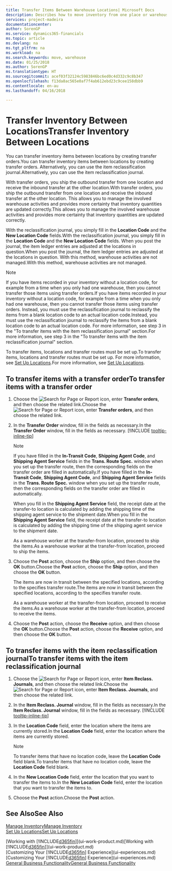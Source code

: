 ```yaml
---
title: Transfer Items Between Warehouse Locations| Microsoft Docs
description: Describes how to move inventory from one place or warehouse to another, either with the reclassification journal or with transfer orders.
services: project-madeira
documentationcenter: 
author: SorenGP
ms.service: dynamics365-financials
ms.topic: article
ms.devlang: na
ms.tgt_pltfrm: na
ms.workload: na
ms.search.keywords: move, warehouse
ms.date: 01/25/2018
ms.author: SorenGP
ms.translationtype: HT
ms.sourcegitcommit: acef03f32124c5983846bc6ed0c4d332c9c8b347
ms.openlocfilehash: f13da8ac565e0af7f4ab612ebd23c9cee158dbb9
ms.contentlocale: en-au
ms.lasthandoff: 04/16/2018

---
```

# <a name="transfer-inventory-between-locations"></a><span data-ttu-id="e5598-103">Transfer Inventory Between Locations</span><span class="sxs-lookup"><span data-stu-id="e5598-103">Transfer Inventory Between Locations</span></span>
<span data-ttu-id="e5598-104">You can transfer inventory items between locations by creating transfer orders.</span><span class="sxs-lookup"><span data-stu-id="e5598-104">You can transfer inventory items between locations by creating transfer orders.</span></span> <span data-ttu-id="e5598-105">Alternatively, you can use the item reclassification journal.</span><span class="sxs-lookup"><span data-stu-id="e5598-105">Alternatively, you can use the item reclassification journal.</span></span>

<span data-ttu-id="e5598-106">With transfer orders, you ship the outbound transfer from one location and receive the inbound transfer at the other location.</span><span class="sxs-lookup"><span data-stu-id="e5598-106">With transfer orders, you ship the outbound transfer from one location and receive the inbound transfer at the other location.</span></span> <span data-ttu-id="e5598-107">This allows you to manage the involved warehouse activities and provides more certainty that inventory quantities are updated correctly.</span><span class="sxs-lookup"><span data-stu-id="e5598-107">This allows you to manage the involved warehouse activities and provides more certainty that inventory quantities are updated correctly.</span></span>

<span data-ttu-id="e5598-108">With the reclassification journal, you simply fill in the **Location Code** and the **New Location Code** fields.</span><span class="sxs-lookup"><span data-stu-id="e5598-108">With the reclassification journal, you simply fill in the **Location Code** and the **New Location Code** fields.</span></span> <span data-ttu-id="e5598-109">When you post the journal, the item ledger entries are adjusted at the locations in question.</span><span class="sxs-lookup"><span data-stu-id="e5598-109">When you post the journal, the item ledger entries are adjusted at the locations in question.</span></span> <span data-ttu-id="e5598-110">With this method, warehouse activities are not managed.</span><span class="sxs-lookup"><span data-stu-id="e5598-110">With this method, warehouse activities are not managed.</span></span>

> [!NOTE]  
>   <span data-ttu-id="e5598-111">If you have items recorded in your inventory without a location code, for example from a time when you only had one warehouse, then you cannot transfer those items using transfer orders.</span><span class="sxs-lookup"><span data-stu-id="e5598-111">If you have items recorded in your inventory without a location code, for example from a time when you only had one warehouse, then you cannot transfer those items using transfer orders.</span></span> <span data-ttu-id="e5598-112">Instead, you must use the reclassification journal to reclassify the items from a blank location code to an actual location code.</span><span class="sxs-lookup"><span data-stu-id="e5598-112">Instead, you must use the reclassification journal to reclassify the items from a blank location code to an actual location code.</span></span>  <span data-ttu-id="e5598-113">For more information, see step 3 in the "To transfer items with the item reclassification journal" section.</span><span class="sxs-lookup"><span data-stu-id="e5598-113">For more information, see step 3 in the "To transfer items with the item reclassification journal" section.</span></span>

<span data-ttu-id="e5598-114">To transfer items, locations and transfer routes must be set up.</span><span class="sxs-lookup"><span data-stu-id="e5598-114">To transfer items, locations and transfer routes must be set up.</span></span> <span data-ttu-id="e5598-115">For more information, see [Set Up Locations](inventory-how-setup-locations.md).</span><span class="sxs-lookup"><span data-stu-id="e5598-115">For more information, see [Set Up Locations](inventory-how-setup-locations.md).</span></span>

## <a name="to-transfer-items-with-a-transfer-order"></a><span data-ttu-id="e5598-116">To transfer items with a transfer order</span><span class="sxs-lookup"><span data-stu-id="e5598-116">To transfer items with a transfer order</span></span>
1. <span data-ttu-id="e5598-117">Choose the ![Search for Page or Report](media/ui-search/search_small.png "Search for Page or Report icon") icon, enter **Transfer orders**, and then choose the related link.</span><span class="sxs-lookup"><span data-stu-id="e5598-117">Choose the ![Search for Page or Report](media/ui-search/search_small.png "Search for Page or Report icon") icon, enter **Transfer orders**, and then choose the related link.</span></span>
2. <span data-ttu-id="e5598-118">In the **Transfer Order** window, fill in the fields as necessary.</span><span class="sxs-lookup"><span data-stu-id="e5598-118">In the **Transfer Order** window, fill in the fields as necessary.</span></span> [!INCLUDE [tooltip-inline-tip](includes/tooltip-inline-tip_md.md)]

    > [!NOTE]  
   >   <span data-ttu-id="e5598-119">If you have filled in the **In-Transit Code**, **Shipping Agent Code**, and **Shipping Agent Service** fields in the **Trans. Route Spec.** window when you set up the transfer route, then the corresponding fields on the transfer order are filled in automatically.</span><span class="sxs-lookup"><span data-stu-id="e5598-119">If you have filled in the **In-Transit Code**, **Shipping Agent Code**, and **Shipping Agent Service** fields in the **Trans. Route Spec.** window when you set up the transfer route, then the corresponding fields on the transfer order are filled in automatically.</span></span>

    <span data-ttu-id="e5598-120">When you fill in the **Shipping Agent Service** field, the receipt date at the transfer-to location is calculated by adding the shipping time of the shipping agent service to the shipment date.</span><span class="sxs-lookup"><span data-stu-id="e5598-120">When you fill in the **Shipping Agent Service** field, the receipt date at the transfer-to location is calculated by adding the shipping time of the shipping agent service to the shipment date.</span></span>

    <span data-ttu-id="e5598-121">As a warehouse worker at the transfer-from location, proceed to ship the items.</span><span class="sxs-lookup"><span data-stu-id="e5598-121">As a warehouse worker at the transfer-from location, proceed to ship the items.</span></span>
3. <span data-ttu-id="e5598-122">Choose the **Post** action, choose the **Ship** option, and then choose the **OK** button.</span><span class="sxs-lookup"><span data-stu-id="e5598-122">Choose the **Post** action, choose the **Ship** option, and then choose the **OK** button.</span></span>

    <span data-ttu-id="e5598-123">The items are now in transit between the specified locations, according to the specifies transfer route.</span><span class="sxs-lookup"><span data-stu-id="e5598-123">The items are now in transit between the specified locations, according to the specifies transfer route.</span></span>

    <span data-ttu-id="e5598-124">As a warehouse worker at the transfer-from location, proceed to receive the items.</span><span class="sxs-lookup"><span data-stu-id="e5598-124">As a warehouse worker at the transfer-from location, proceed to receive the items.</span></span>
4. <span data-ttu-id="e5598-125">Choose the **Post** action, choose the **Receive** option, and then choose the **OK** button.</span><span class="sxs-lookup"><span data-stu-id="e5598-125">Choose the **Post** action, choose the **Receive** option, and then choose the **OK** button.</span></span>

## <a name="to-transfer-items-with-the-item-reclassification-journal"></a><span data-ttu-id="e5598-126">To transfer items with the item reclassification journal</span><span class="sxs-lookup"><span data-stu-id="e5598-126">To transfer items with the item reclassification journal</span></span>
1. <span data-ttu-id="e5598-127">Choose the ![Search for Page or Report](media/ui-search/search_small.png "Search for Page or Report icon") icon, enter **Item Reclass. Journals**, and then choose the related link.</span><span class="sxs-lookup"><span data-stu-id="e5598-127">Choose the ![Search for Page or Report](media/ui-search/search_small.png "Search for Page or Report icon") icon, enter **Item Reclass. Journals**, and then choose the related link.</span></span>
2. <span data-ttu-id="e5598-128">In the **Item Reclass. Journal** window, fill in the fields as necessary.</span><span class="sxs-lookup"><span data-stu-id="e5598-128">In the **Item Reclass. Journal** window, fill in the fields as necessary.</span></span> [!INCLUDE [tooltip-inline-tip](includes/tooltip-inline-tip_md.md)]
3. <span data-ttu-id="e5598-129">In the **Location Code** field, enter the location where the items are currently stored.</span><span class="sxs-lookup"><span data-stu-id="e5598-129">In the **Location Code** field, enter the location where the items are currently stored.</span></span>

    > [!NOTE]  
   >   <span data-ttu-id="e5598-130">To transfer items that have no location code, leave the **Location Code** field blank.</span><span class="sxs-lookup"><span data-stu-id="e5598-130">To transfer items that have no location code, leave the **Location Code** field blank.</span></span>
4. <span data-ttu-id="e5598-131">In the **New Location Code** field, enter the location that you want to transfer the items to.</span><span class="sxs-lookup"><span data-stu-id="e5598-131">In the **New Location Code** field, enter the location that you want to transfer the items to.</span></span>
5. <span data-ttu-id="e5598-132">Choose the **Post** action.</span><span class="sxs-lookup"><span data-stu-id="e5598-132">Choose the **Post** action.</span></span>

## <a name="see-also"></a><span data-ttu-id="e5598-133">See Also</span><span class="sxs-lookup"><span data-stu-id="e5598-133">See Also</span></span>
[<span data-ttu-id="e5598-134">Manage Inventory</span><span class="sxs-lookup"><span data-stu-id="e5598-134">Manage Inventory</span></span>](inventory-manage-inventory.md)  
[<span data-ttu-id="e5598-135">Set Up Locations</span><span class="sxs-lookup"><span data-stu-id="e5598-135">Set Up Locations</span></span>](inventory-how-setup-locations.md)  

<span data-ttu-id="e5598-136">[Working with [!INCLUDE[d365fin](includes/d365fin_md.md)]](ui-work-product.md)</span><span class="sxs-lookup"><span data-stu-id="e5598-136">[Working with [!INCLUDE[d365fin](includes/d365fin_md.md)]](ui-work-product.md)</span></span>  
<span data-ttu-id="e5598-137">[Customizing Your [!INCLUDE[d365fin](includes/d365fin_md.md)] Experience](ui-experiences.md)</span><span class="sxs-lookup"><span data-stu-id="e5598-137">[Customizing Your [!INCLUDE[d365fin](includes/d365fin_md.md)] Experience](ui-experiences.md)</span></span>  
[<span data-ttu-id="e5598-138">General Business Functionality</span><span class="sxs-lookup"><span data-stu-id="e5598-138">General Business Functionality</span></span>](ui-across-business-areas.md)

